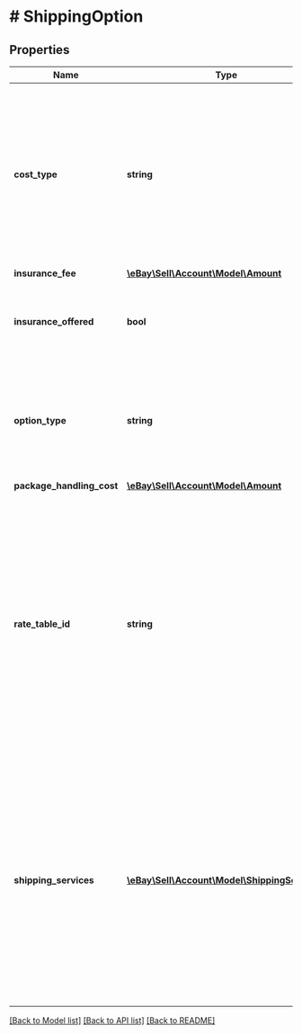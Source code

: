 # # ShippingOption

## Properties

Name | Type | Description | Notes
------------ | ------------- | ------------- | -------------
**cost_type** | **string** | Defines whether the shipping cost is FLAT_RATE (the same rate for all buyers), CALCULATED (the shipping rate varies by the ship-to location and size and weight of the package, as defined by the item), or NOT_SPECIFIED (for use with local pickup). Required if the policy offers shipping options using a shippingOptions container. For implementation help, refer to <a href='https://developer.ebay.com/api-docs/sell/account/types/api:ShippingCostTypeEnum'>eBay API documentation</a> | [optional]
**insurance_fee** | [**\eBay\Sell\Account\Model\Amount**](Amount.md) |  | [optional]
**insurance_offered** | **bool** | This field has been deprecated. Shipping insurance is offered only via a shipping carrier's shipping services and is no longer available via eBay shipping policies. | [optional]
**option_type** | **string** | Use this field to set the ShippingOption element to either DOMESTIC or INTERNATIONAL. Required if the policy offers shipping options using a shippingOptions container. For implementation help, refer to <a href='https://developer.ebay.com/api-docs/sell/account/types/api:ShippingOptionTypeEnum'>eBay API documentation</a> | [optional]
**package_handling_cost** | [**\eBay\Sell\Account\Model\Amount**](Amount.md) |  | [optional]
**rate_table_id** | **string** | A unique eBay-assigned ID associated with a user-created shipping rate table. The locality of a shipping rate table can be either DOMESTIC or INTERNATIONAL and you must ensure the value specified in this field references a shipping rate table that matches the type specified in the shippingOptions.optionType field. If you mismatch the types, eBay responds with a 20403 error. Call getRateTable to retrieve information (including rateTableId values) on the rate tables configured by a seller. For information on creating rate tables, see Using shipping rate tables. | [optional]
**shipping_services** | [**\eBay\Sell\Account\Model\ShippingService[]**](ShippingService.md) | Contains a list of shipping services offered for either DOMESTIC or INTERNATIONAL shipments. Sellers can specify up to four domestic shipping services and up to five international shipping services by using separate shippingService containers for each. Note that if the seller is opted in to the Global Shipping Program, they can specify only four other international shipping services, regardless of whether or not Global Shipping is offered as one of the services. Required if the policy offers shipping options using a shippingOptions container. | [optional]

[[Back to Model list]](../../README.md#models) [[Back to API list]](../../README.md#endpoints) [[Back to README]](../../README.md)
